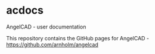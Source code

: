 # acdocs
AngelCAD - user documentation

This repository contains the GitHub pages for AngelCAD - https://github.com/arnholm/angelcad
